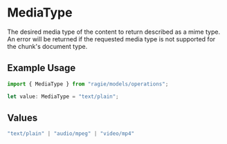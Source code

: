 # MediaType

The desired media type of the content to return described as a mime type. An error will be returned if the requested media type is not supported for the chunk's document type.

## Example Usage

```typescript
import { MediaType } from "ragie/models/operations";

let value: MediaType = "text/plain";
```

## Values

```typescript
"text/plain" | "audio/mpeg" | "video/mp4"
```
